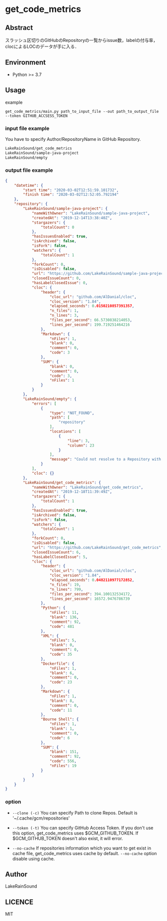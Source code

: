 # get_code_metrics

## Abstract

スラッシュ区切りのGitHubのRepositoryの一覧からissue数，labelの付与率，clocによるLOCのデータが手に入る．

## Environment

- Python >= 3.7

## Usage
example
```shell script
get_code_metrics/main.py path_to_input_file --out path_to_output_file --token GITHUB_ACCSESS_TOKEN
```

### input file example
You have to specify Author/RepositoryName in GitHub Repository.
```input.txt
LakeRainSound/get_code_metrics
LakeRainSound/sample-java-project
LakeRainSound/empty
```

### output file example
```output.json
{
    "datetime": {
        "start time": "2020-03-02T12:51:59.101732",
        "finish time": "2020-03-02T12:52:05.792194"
    },
    "repository": {
        "LakeRainSound/sample-java-project": {
            "nameWithOwner": "LakeRainSound/sample-java-project",
            "createdAt": "2019-12-14T13:38:40Z",
            "stargazers": {
                "totalCount": 0
            },
            "hasIssuesEnabled": true,
            "isArchived": false,
            "isFork": false,
            "watchers": {
                "totalCount": 1
            },
            "forkCount": 0,
            "isDisabled": false,
            "url": "https://github.com/LakeRainSound/sample-java-project",
            "closedIssueCount": 0,
            "hasLabelClosedIssue": 0,
            "cloc": {
                "header": {
                    "cloc_url": "github.com/AlDanial/cloc",
                    "cloc_version": "1.84",
                    "elapsed_seconds": 0.0150210857391357,
                    "n_files": 1,
                    "n_lines": 3,
                    "files_per_second": 66.5730838214053,
                    "lines_per_second": 199.719251464216
                },
                "Markdown": {
                    "nFiles": 1,
                    "blank": 0,
                    "comment": 0,
                    "code": 3
                },
                "SUM": {
                    "blank": 0,
                    "comment": 0,
                    "code": 3,
                    "nFiles": 1
                }
            }
        },
        "LakeRainSound/empty": {
            "errors": [
                {
                    "type": "NOT_FOUND",
                    "path": [
                        "repository"
                    ],
                    "locations": [
                        {
                            "line": 3,
                            "column": 23
                        }
                    ],
                    "message": "Could not resolve to a Repository with the name 'empty'."
                }
            ],
            "cloc": {}
        },
        "LakeRainSound/get_code_metrics": {
            "nameWithOwner": "LakeRainSound/get_code_metrics",
            "createdAt": "2019-12-18T11:39:49Z",
            "stargazers": {
                "totalCount": 1
            },
            "hasIssuesEnabled": true,
            "isArchived": false,
            "isFork": false,
            "watchers": {
                "totalCount": 1
            },
            "forkCount": 0,
            "isDisabled": false,
            "url": "https://github.com/LakeRainSound/get_code_metrics",
            "closedIssueCount": 6,
            "hasLabelClosedIssue": 5,
            "cloc": {
                "header": {
                    "cloc_url": "github.com/AlDanial/cloc",
                    "cloc_version": "1.84",
                    "elapsed_seconds": 0.0482110977172852,
                    "n_files": 19,
                    "n_lines": 799,
                    "files_per_second": 394.100132534172,
                    "lines_per_second": 16572.9476786739
                },
                "Python": {
                    "nFiles": 11,
                    "blank": 136,
                    "comment": 92,
                    "code": 481
                },
                "XML": {
                    "nFiles": 5,
                    "blank": 0,
                    "comment": 0,
                    "code": 35
                },
                "Dockerfile": {
                    "nFiles": 1,
                    "blank": 6,
                    "comment": 0,
                    "code": 23
                },
                "Markdown": {
                    "nFiles": 1,
                    "blank": 8,
                    "comment": 0,
                    "code": 11
                },
                "Bourne Shell": {
                    "nFiles": 1,
                    "blank": 1,
                    "comment": 0,
                    "code": 6
                },
                "SUM": {
                    "blank": 151,
                    "comment": 92,
                    "code": 556,
                    "nFiles": 19
                }
            }
        }
    }
}
```

### option
- `--clone (-c)`
You can specify Path to clone Repos.
Default is '~/.cache/gcm/repositories'

- `--token (-t)`
You can specify GitHub Access Token.
If you don't use this option, get_code_metrics uses $GCM_GITHUB_TOKEN. If $GCM_GITHUB_TOKEN doesn't also exist, it will error.

- `--no-cache`
If repositories information which you want to get exist in cache file, get_code_metrics uses cache by default.
`--no-cache` option disable using cache. 


## Author

LakeRainSound

## LICENCE
MIT